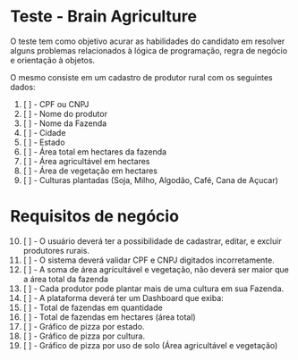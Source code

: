 # Teste - Brain Agriculture

O teste tem como objetivo acurar as habilidades do candidato em resolver alguns problemas relacionados à lógica de programação, regra de negócio e orientação à objetos.

O mesmo consiste em um cadastro de produtor rural com os seguintes dados:

1. [ ] - CPF ou CNPJ
2. [ ] - Nome do produtor
3. [ ] - Nome da Fazenda
4. [ ] - Cidade
5. [ ] - Estado
6. [ ] - Área total em hectares da fazenda
7. [ ] - Área agricultável em hectares
8. [ ] - Área de vegetação em hectares
9. [ ] - Culturas plantadas (Soja, Milho, Algodão, Café, Cana de Açucar)

# Requisitos de negócio

10. [ ] - O usuário deverá ter a possibilidade de cadastrar, editar, e excluir produtores rurais.
11. [ ] - O sistema deverá validar CPF e CNPJ digitados incorretamente.
12. [ ] - A soma de área agrícultável e vegetação, não deverá ser maior que a área total da fazenda
13. [ ] - Cada produtor pode plantar mais de uma cultura em sua Fazenda.
14. [ ] - A plataforma deverá ter um Dashboard que exiba:
15. [ ] - Total de fazendas em quantidade
16. [ ] - Total de fazendas em hectares (área total)
17. [ ] - Gráfico de pizza por estado.
18. [ ] - Gráfico de pizza por cultura.
19. [ ] - Gráfico de pizza por uso de solo (Área agricultável e vegetação)
